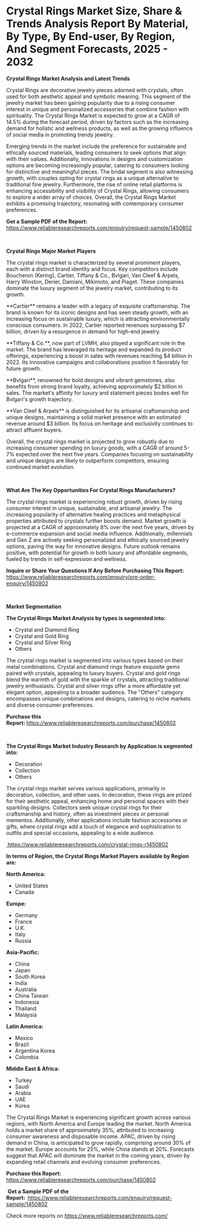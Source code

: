 <p><h1>Crystal Rings Market Size, Share & Trends Analysis Report By Material, By Type, By End-user, By Region, And Segment Forecasts, 2025 - 2032</h1></p><p><strong>Crystal Rings Market Analysis and Latest Trends</strong></p>
<p><p>Crystal Rings are decorative jewelry pieces adorned with crystals, often used for both aesthetic appeal and symbolic meaning. This segment of the jewelry market has been gaining popularity due to a rising consumer interest in unique and personalized accessories that combine fashion with spirituality. The Crystal Rings Market is expected to grow at a CAGR of 14.5% during the forecast period, driven by factors such as the increasing demand for holistic and wellness products, as well as the growing influence of social media in promoting trendy jewelry.</p><p>Emerging trends in the market include the preference for sustainable and ethically sourced materials, leading consumers to seek options that align with their values. Additionally, innovations in designs and customization options are becoming increasingly popular, catering to consumers looking for distinctive and meaningful pieces. The bridal segment is also witnessing growth, with couples opting for crystal rings as a unique alternative to traditional fine jewelry. Furthermore, the rise of online retail platforms is enhancing accessibility and visibility of Crystal Rings, allowing consumers to explore a wider array of choices. Overall, the Crystal Rings Market exhibits a promising trajectory, resonating with contemporary consumer preferences.</p></p>
<p><strong>Get a Sample PDF of the Report:&nbsp;</strong> <a href="https://www.reliableresearchreports.com/enquiry/request-sample/1450802?utm_campaign=2248&utm_medium=2&utm_source=Github&utm_content=ia&utm_term=08022025&utm_id=crystal-rings">https://www.reliableresearchreports.com/enquiry/request-sample/1450802</a></p>
<p>&nbsp;</p>
<p><strong>Crystal Rings Major Market Players</strong></p>
<p><p>The crystal rings market is characterized by several prominent players, each with a distinct brand identity and focus. Key competitors include Boucheron (Kering), Cartier, Tiffany & Co., Bvlgari, Van Cleef & Arpels, Harry Winston, Derier, Damiani, Mikimoto, and Piaget. These companies dominate the luxury segment of the jewelry market, contributing to its growth.</p><p>**Cartier** remains a leader with a legacy of exquisite craftsmanship. The brand is known for its iconic designs and has seen steady growth, with an increasing focus on sustainable luxury, which is attracting environmentally conscious consumers. In 2022, Cartier reported revenues surpassing $7 billion, driven by a resurgence in demand for high-end jewelry.</p><p>**Tiffany & Co.**, now part of LVMH, also played a significant role in the market. The brand has leveraged its heritage and expanded its product offerings, experiencing a boost in sales with revenues reaching $4 billion in 2022. Its innovative campaigns and collaborations position it favorably for future growth.</p><p>**Bvlgari**, renowned for bold designs and vibrant gemstones, also benefits from strong brand loyalty, achieving approximately $2 billion in sales. The market's affinity for luxury and statement pieces bodes well for Bvlgari's growth trajectory.</p><p>**Van Cleef & Arpels** is distinguished for its artisanal craftsmanship and unique designs, maintaining a solid market presence with an estimated revenue around $3 billion. Its focus on heritage and exclusivity continues to attract affluent buyers.</p><p>Overall, the crystal rings market is projected to grow robustly due to increasing consumer spending on luxury goods, with a CAGR of around 5-7% expected over the next five years. Companies focusing on sustainability and unique designs are likely to outperform competitors, ensuring continued market evolution.</p></p>
<p>&nbsp;</p>
<p><strong>What Are The Key Opportunities For Crystal Rings Manufacturers?</strong></p>
<p><p>The crystal rings market is experiencing robust growth, driven by rising consumer interest in unique, sustainable, and artisanal jewelry. The increasing popularity of alternative healing practices and metaphysical properties attributed to crystals further boosts demand. Market growth is projected at a CAGR of approximately 8% over the next five years, driven by e-commerce expansion and social media influence. Additionally, millennials and Gen Z are actively seeking personalized and ethically sourced jewelry options, paving the way for innovative designs. Future outlook remains positive, with potential for growth in both luxury and affordable segments, fueled by trends in self-expression and wellness.</p></p>
<p><strong>Inquire or Share Your Questions If Any Before Purchasing This Report:</strong> <a href="https://www.reliableresearchreports.com/enquiry/pre-order-enquiry/1450802?utm_campaign=2248&utm_medium=2&utm_source=Github&utm_content=ia&utm_term=08022025&utm_id=crystal-rings">https://www.reliableresearchreports.com/enquiry/pre-order-enquiry/1450802</a></p>
<p>&nbsp;</p>
<p><strong>Market Segmentation</strong></p>
<p><strong>The Crystal Rings Market Analysis by types is segmented into:</strong></p>
<p><ul><li>Crystal and Diamond Ring</li><li>Crystal and Gold Ring</li><li>Crystal and Silver Ring</li><li>Others</li></ul></p>
<p><p>The crystal rings market is segmented into various types based on their metal combinations. Crystal and diamond rings feature exquisite gems paired with crystals, appealing to luxury buyers. Crystal and gold rings blend the warmth of gold with the sparkle of crystals, attracting traditional jewelry enthusiasts. Crystal and silver rings offer a more affordable yet elegant option, appealing to a broader audience. The "Others" category encompasses unique combinations and designs, catering to niche markets and diverse consumer preferences.</p></p>
<p><strong>Purchase this Report:&nbsp;</strong><a href="https://www.reliableresearchreports.com/purchase/1450802?utm_campaign=2248&utm_medium=2&utm_source=Github&utm_content=ia&utm_term=08022025&utm_id=crystal-rings">https://www.reliableresearchreports.com/purchase/1450802</a></p>
<p>&nbsp;</p>
<p><strong>The Crystal Rings Market Industry Research by Application is segmented into:</strong></p>
<p><ul><li>Decoration</li><li>Collection</li><li>Others</li></ul></p>
<p><p>The crystal rings market serves various applications, primarily in decoration, collection, and other uses. In decoration, these rings are prized for their aesthetic appeal, enhancing home and personal spaces with their sparkling designs. Collectors seek unique crystal rings for their craftsmanship and history, often as investment pieces or personal mementos. Additionally, other applications include fashion accessories or gifts, where crystal rings add a touch of elegance and sophistication to outfits and special occasions, appealing to a wide audience.</p></p>
<p><a href="https://www.reliableresearchreports.com/crystal-rings-r1450802?utm_campaign=2248&utm_medium=2&utm_source=Github&utm_content=ia&utm_term=08022025&utm_id=crystal-rings">&nbsp;https://www.reliableresearchreports.com/crystal-rings-r1450802</a></p>
<p><strong>In terms of Region, the Crystal Rings Market Players available by Region are:</strong></p>
<p>
    <p> <strong> North America: </strong>
        <ul>
            <li>United States</li>
            <li>Canada</li>
        </ul>
        </p> 
    <p> <strong> Europe: </strong>
        <ul>
            <li>Germany</li>
            <li>France</li>
            <li>U.K.</li>
            <li>Italy</li>
            <li>Russia</li>
        </ul>
        </p> 
    <p> <strong> Asia-Pacific: </strong>
        <ul>
            <li>China</li>
            <li>Japan</li>
            <li>South Korea</li>
            <li>India</li>
            <li>Australia</li>
            <li>China Taiwan</li>
            <li>Indonesia</li>
            <li>Thailand</li>
            <li>Malaysia</li>
        </ul>
        </p> 
    <p> <strong> Latin America: </strong>
        <ul>
            <li>Mexico</li>
            <li>Brazil</li>
            <li>Argentina Korea</li>
            <li>Colombia</li>
        </ul>
        </p> 
    <p> <strong> Middle East & Africa: </strong>
        <ul>
            <li>Turkey</li>
            <li>Saudi</li>
            <li>Arabia</li>
            <li>UAE</li>
            <li>Korea</li>
        </ul>
    </p>
    </p>
<p><p>The Crystal Rings Market is experiencing significant growth across various regions, with North America and Europe leading the market. North America holds a market share of approximately 35%, attributed to increasing consumer awareness and disposable income. APAC, driven by rising demand in China, is anticipated to grow rapidly, comprising around 30% of the market. Europe accounts for 25%, while China stands at 20%. Forecasts suggest that APAC will dominate the market in the coming years, driven by expanding retail channels and evolving consumer preferences.</p></p>
<p><strong>Purchase this Report: </strong><a href="https://www.reliableresearchreports.com/purchase/1450802?utm_campaign=2248&utm_medium=2&utm_source=Github&utm_content=ia&utm_term=08022025&utm_id=crystal-rings">https://www.reliableresearchreports.com/purchase/1450802</a></p>
<p>&nbsp;<strong>Get a Sample PDF of the Report:&nbsp;&nbsp;</strong><a href="https://www.reliableresearchreports.com/enquiry/request-sample/1450802?utm_campaign=2248&utm_medium=2&utm_source=Github&utm_content=ia&utm_term=08022025&utm_id=crystal-rings">https://www.reliableresearchreports.com/enquiry/request-sample/1450802</a></p>
<p><strong></strong></p>
<p>Check more reports on <a href="https://www.reliableresearchreports.com/?utm_campaign=2248&utm_medium=2&utm_source=Github&utm_content=ia&utm_term=08022025&utm_id=crystal-rings">https://www.reliableresearchreports.com/</a></p>